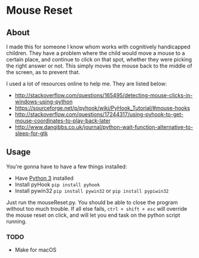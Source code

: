# Mouse Reset
## About
I made this for someone I know whom works with cognitively handicapped children. They have a problem where the child would move a mouse to a certain place, and continue to click on that spot, whether they were picking the right answer or not. This simply moves the mouse back to the middle of the screen, as to prevent that.

I used a lot of resources online to help me. They are listed below:
* http://stackoverflow.com/questions/165495/detecting-mouse-clicks-in-windows-using-python
* https://sourceforge.net/p/pyhook/wiki/PyHook_Tutorial/#mouse-hooks
* http://stackoverflow.com/questions/17244317/using-pyhook-to-get-mouse-coordinates-to-play-back-later
* http://www.dangibbs.co.uk/journal/python-wait-function-alternative-to-sleep-for-gtk

## Usage
You're gonna have to have a few things installed:
* Have [Python 3](https://www.python.org/downloads/) installed
* Install pyHook `pip install pyhook`
* Install pywin32 `pip install pywin32` or `pip install pypiwin32`

Just run the mouseReset.py. You should be able to close the program without too much trouble. If all else fails, `ctrl + shift + esc` will override the mouse reset on click, and will let you end task on the python script running.

### TODO
* Make for macOS